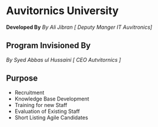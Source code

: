 #   Auvitornics University
**Developed By**
*By Ali Jibran [ Deputy Manger IT  Auvitronics]*

## Program Invisioned By
*By Syed Abbas ul Hussaini [ CEO Autvitornics ]*

## Purpose
*  Recruitment
*  Knowledge Base Development
*  Training for new Staff
*  Evaluation of Existing Staff
*  Short Listing Agile Candidates


